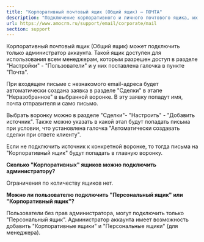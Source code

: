 ```yaml
---
title: "Корпоративный почтовый ящик (Общий ящик) — ПОЧТА"
description: "Подключение корпоративного и личного почтового ящика, их отличия. Смена персональной почты на корпоративную."
url: https://www.amocrm.ru/support/email/corporate/mail
section: support
---
```


Корпоративный почтовый ящик (Общий ящик) может подключить только администратор аккаунта. Такой ящик доступен для
использования всем менеджерам, которым разрешен доступ в разделе "Настройки" - "Пользователи" и
у
них поставлена галочка в пункте "Почта".

При входящем письме с незнакомого email-адреса будет автоматически создана заявка в разделе "Сделки" в этапе
"Неразобранное" в выбранной воронке. В эту заявку попадут имя, почта отправителя и само письмо.

Выбрать воронку можно в разделе "Сделки"- "Настроить" - "Добавить источник". Также можно указать в какой этап будут
попадать письма при условии, что установлена галочка "Автоматически создавать сделки при
ответе
клиенту".

Если не подключить источник к конкретной воронке, то тогда письма на "Корпоративный ящик" будут попадать в главную
воронку.

**Сколько "Корпоративных" ящиков можно подключить администратору?**

Ограничения по количеству ящиков нет.

**Можно ли пользователю подключить "Персональный ящик" или "Корпоративный ящик"?**

Пользователи без прав администратора, могут подключить только "Персональный ящик". Администратор аккаунта имеет
возможность добавить "Корпоративные ящики" и "Персональные ящики" (для менеджера).